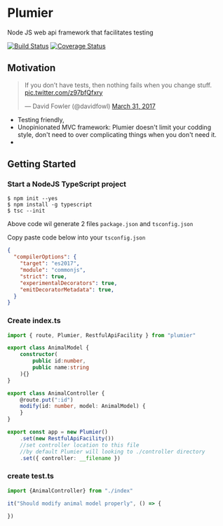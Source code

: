 # Plumier
Node JS web api framework that facilitates testing

[![Build Status](https://travis-ci.org/ktutnik/plumier.svg?branch=master)](https://travis-ci.org/ktutnik/plumier)
[![Coverage Status](https://coveralls.io/repos/github/ktutnik/plumier/badge.svg?branch=master)](https://coveralls.io/github/ktutnik/plumier?branch=master)

## Motivation

<blockquote class="twitter-tweet" data-lang="en"><p lang="en" dir="ltr">If you don’t have tests, then nothing fails when you change stuff. <a href="https://t.co/z97bfQfxry">pic.twitter.com/z97bfQfxry</a></p>&mdash; David Fowler (@davidfowl) <a href="https://twitter.com/davidfowl/status/847850949364260864?ref_src=twsrc%5Etfw">March 31, 2017</a></blockquote>
<script async src="https://platform.twitter.com/widgets.js" charset="utf-8"></script>

* Testing friendly, 
* Unopinionated MVC framework: Plumier doesn't limit your codding style, don't need to over complicating things when you don't need it.
* 


## Getting Started

### Start a NodeJS TypeScript project

```ssh
$ npm init --yes
$ npm install -g typescript
$ tsc --init
```

Above code wil generate 2 files `package.json` and `tsconfig.json`

Copy paste code below into your `tsconfig.json`

```json
{
  "compilerOptions": {
    "target": "es2017",
    "module": "commonjs",
    "strict": true,
    "experimentalDecorators": true,
    "emitDecoratorMetadata": true,
  }
}
```

### Create index.ts

```typescript
import { route, Plumier, RestfulApiFacility } from "plumier"

export class AnimalModel {
    constructor(
        public id:number,
        public name:string
    ){}
}

export class AnimalController {
    @route.put(":id")
    modify(id: number, model: AnimalModel) {
    }
}

export const app = new Plumier()
    .set(new RestfulApiFacility())
    //set controller location to this file
    //by default Plumier will looking to ./controller directory
    .set({ controller: __filename })
```

### create test.ts

```typescript
import {AnimalController} from "./index"

it("Should modify animal model properly", () => {
    
})

```